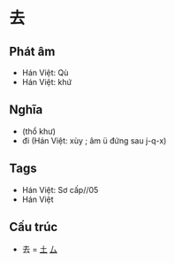 # 去

## Phát âm
* Hán Việt: Qù
* Hán Việt: khứ

## Nghĩa
* (thổ khư)
* đi (Hán Việt: xùy ; âm ü đứng sau j-q-x)

## Tags
* Hán Việt: Sơ cấp//05
* Hán Việt

## Cấu trúc
* 去 = [土](土.md) [厶](厶.md)

<script>window.HANZI_FIELD='去';</script>